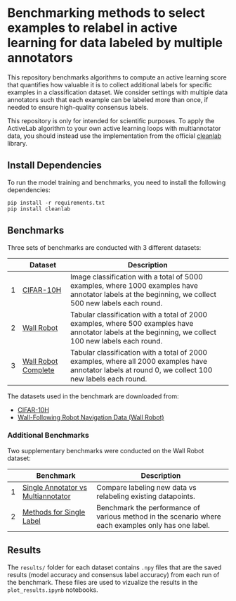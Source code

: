 # Benchmarking methods to select examples to relabel in active learning for data labeled by multiple annotators

This repository benchmarks algorithms to compute an active learning score that quantifies how valuable it is to collect additional labels for specific examples in a classification dataset. We consider settings with multiple data annotators such that each example can be labeled more than once, if needed to ensure high-quality consensus labels. 

This repository is only for intended for scientific purposes. To apply the ActiveLab algorithm to your own active learning loops with multiannotator data, you should instead use the implementation from the official [cleanlab](https://github.com/cleanlab/cleanlab) library.


## Install Dependencies

To run the model training and benchmarks, you need to install the following dependencies:

```
pip install -r requirements.txt
pip install cleanlab
```

## Benchmarks

Three sets of benchmarks are conducted with 3 different datasets: 

|   | Dataset | Description | 
| - | ------- | ----------- |
| 1 | [CIFAR-10H](cifar-10h) | Image classification with a total of 5000 examples, where 1000 examples have annotator labels at the beginning, we collect 500 new labels each round. |
| 2 | [Wall Robot](wall-robot) | Tabular classification with a total of 2000 examples, where 500 examples have annotator labels at the beginning, we collect 100 new labels each round. |
| 3 | [Wall Robot Complete](wall-robot-completely-labeled) | Tabular classification with a total of 2000 examples, where all 2000 examples have annotator labels at round 0, we collect 100 new labels each round. |

The datasets used in the benchmark are downloaded from:

- [CIFAR-10H](https://github.com/jcpeterson/cifar-10h)
- [Wall-Following Robot Navigation Data (Wall Robot)](https://www.openml.org/search?type=data&sort=runs&status=any&qualities.NumberOfClasses=gte_2&qualities.NumberOfInstances=between_1000_10000&id=1526)


### Additional Benchmarks

Two supplementary benchmarks were conducted on the Wall Robot dataset:

|   | Benchmark | Description | 
| - | --------- | ----------- |
| 1 | [Single Annotator vs Multiannotator](extra-benchmarks/single-vs-multiannotator) | Compare labeling new data vs relabeling existing datapoints. |
| 2 | [Methods for Single Label](extra-benchmarks/single-annotator) | Benchmark the performance of various method in the scenario where each examples only has one label. |


## Results

The `results/` folder for each dataset contains `.npy` files that are the saved results (model accuracy and consensus label accuracy) from each run of the benchmark. These files are used to vizualize the results in the `plot_results.ipynb` notebooks.